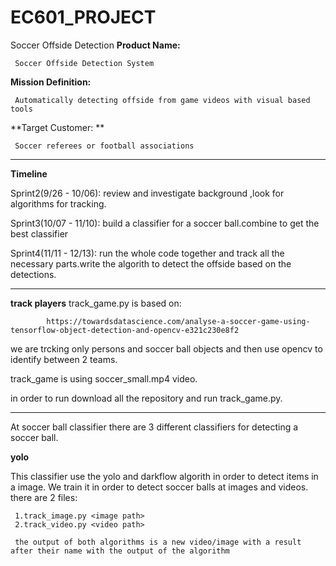 # EC601_PROJECT
Soccer Offside Detection
**Product Name:** 

     Soccer Offside Detection System
     
**Mission Definition:**

     Automatically detecting offside from game videos with visual based tools
     
**Target Customer: **

     Soccer referees or football associations
     

------------------------------------------------------------------------------------------
**Timeline**

Sprint2(9/26 - 10/06): review and investigate background ,look for algorithms for tracking.

Sprint3(10/07 - 11/10): build a classifier for a soccer ball.combine to get the best classifier

Sprint4(11/11 - 12/13): run the whole code together and track all the necessary parts.write the algorith to detect the offside based on the detections.


------------------------------------------------------------------------------------------
**track players**
track_game.py is based on:

            https://towardsdatascience.com/analyse-a-soccer-game-using-tensorflow-object-detection-and-opencv-e321c230e8f2
            
we are trcking only persons and soccer ball objects and then use opencv to identify between 2 teams.

track_game is using soccer_small.mp4 video.

in order to run download all the repository and run track_game.py. 

------------------------------------------------------------------------------------------
At soccer ball classifier there are 3 different classifiers for detecting a soccer ball.

**yolo**

This classifier use the yolo and darkflow algorith in order to detect items in a image.
We train it in order to detect soccer balls at images and videos.
there are 2 files:

     1.track_image.py <image path>
     2.track_video.py <video path>
     
     the output of both algorithms is a new video/image with a result after their name with the output of the algorithm


